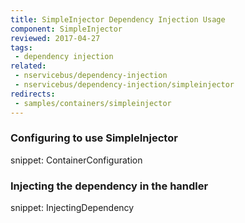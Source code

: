 ```yaml
---
title: SimpleInjector Dependency Injection Usage
component: SimpleInjector
reviewed: 2017-04-27
tags:
 - dependency injection
related:
 - nservicebus/dependency-injection
 - nservicebus/dependency-injection/simpleinjector
redirects:
 - samples/containers/simpleinjector
---
```


### Configuring to use SimpleInjector

snippet: ContainerConfiguration


### Injecting the dependency in the handler

snippet: InjectingDependency